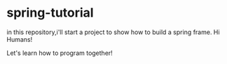 # spring-tutorial
in this repository,i'll start a project to show how to build a spring frame.
Hi Humans!

Let's learn how to program together!
